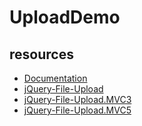 # UploadDemo

## resources 

- [Documentation](https://github.com/blueimp/jQuery-File-Upload/wiki)
- [jQuery-File-Upload](https://github.com/blueimp/jQuery-File-Upload/wiki])
- [jQuery-File-Upload.MVC3](https://github.com/maxpavlov/jQuery-File-Upload.MVC3])
- [jQuery-File-Upload.MVC5](https://github.com/TheKalin/jQuery-File-Upload.MVC5)


